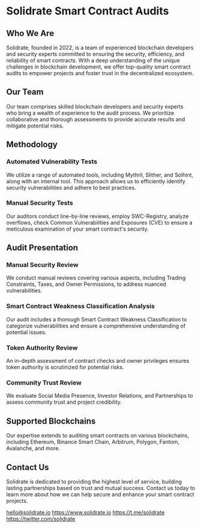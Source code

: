 # Solidrate Smart Contract Audits

## Who We Are
Solidrate, founded in 2022, is a team of experienced blockchain developers and security experts committed to ensuring the security, efficiency, and reliability of smart contracts. With a deep understanding of the unique challenges in blockchain development, we offer top-quality smart contract audits to empower projects and foster trust in the decentralized ecosystem.

## Our Team
Our team comprises skilled blockchain developers and security experts who bring a wealth of experience to the audit process. We prioritize collaborative and thorough assessments to provide accurate results and mitigate potential risks.

## Methodology
### Automated Vulnerability Tests
We utilize a range of automated tools, including Mythril, Slither, and Solhint, along with an internal tool. This approach allows us to efficiently identify security vulnerabilities and adhere to best practices.

### Manual Security Tests
Our auditors conduct line-by-line reviews, employ SWC-Registry, analyze overflows, check Common Vulnerabilities and Exposures (CVE) to ensure a meticulous examination of your smart contract's security.

## Audit Presentation

### Manual Security Review
We conduct manual reviews covering various aspects, including Trading Constraints, Taxes, and Owner Permissions, to address nuanced vulnerabilities.

### Smart Contract Weakness Classification Analysis
Our audit includes a thorough Smart Contract Weakness Classification to categorize vulnerabilities and ensure a comprehensive understanding of potential issues.

### Token Authority Review
An in-depth assessment of contract checks and owner privileges ensures token authority is scrutinized for potential risks.

### Community Trust Review
We evaluate Social Media Presence, Investor Relations, and Partnerships to assess community trust and project credibility.

## Supported Blockchains
Our expertise extends to auditing smart contracts on various blockchains, including Ethereum, Binance Smart Chain, Arbitrum, Polygon, Fantom, Avalanche, and more.

## Contact Us
Solidrate is dedicated to providing the highest level of service, building lasting partnerships based on trust and mutual success. Contact us today to learn more about how we can help secure and enhance your smart contract projects.

hello@solidrate.io
https://www.solidrate.io
https://t.me/solidrate
https://twitter.com/solidrate

